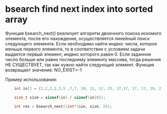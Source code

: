 # bsearch find next index into sorted array
Функция bsearch_next() реализует алгоритм двоичного поиска искомого элемента, после его нахождения, осуществляется линейный поиск следующего элемента. Если необходимо найти индекс числа, которое меньше первого элемента, то в соответствии с условием задачи выдается первый элемент, индекс которого равен 0. Если заданное число больше или равно последнему элементу массива, тогда решения НЕ СУЩЕСТВУЕТ, так как нужно найти следующий элемент. Функция возвращает значение: NO_EXIST=-1

Пример использования:

```c
	int in[] = {1,2,2,2,3,5 ,7,7, 10, 11, 12, 15, 17,17, 17, 17, 19, 21,22,23,25,27,31};

	size_t size = sizeof(in) / sizeof(in[0]);

	int res = bsearch_next((int*)&in, size, 25);
```